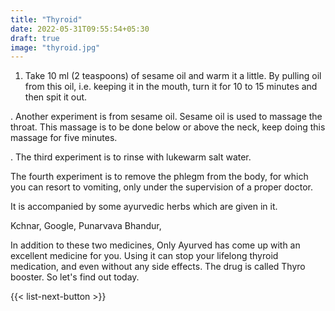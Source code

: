 ```yaml
---
title: "Thyroid"
date: 2022-05-31T09:55:54+05:30
draft: true
image: "thyroid.jpg"
---
```



1. Take 10 ml (2 teaspoons) of sesame oil and warm it a little. By pulling oil from this oil, i.e. keeping it in the mouth, turn it for 10 to 15 minutes and then spit it out.

. Another experiment is from sesame oil. Sesame oil is used to massage the throat. This massage is to be done below or above the neck, keep doing this massage for five minutes.

. The third experiment is to rinse with lukewarm salt water.

 The fourth experiment is to remove the phlegm from the body, for which you can resort to vomiting, only under the supervision of a proper doctor.

It is accompanied by some ayurvedic herbs which are given in it.

Kchnar, Google, Punarvava Bhandur,

In addition to these two medicines, Only Ayurved has come up with an excellent medicine for you. Using it can stop your lifelong thyroid medication, and even without any side effects. The drug is called Thyro booster. So let's find out today.

{{< list-next-button >}}